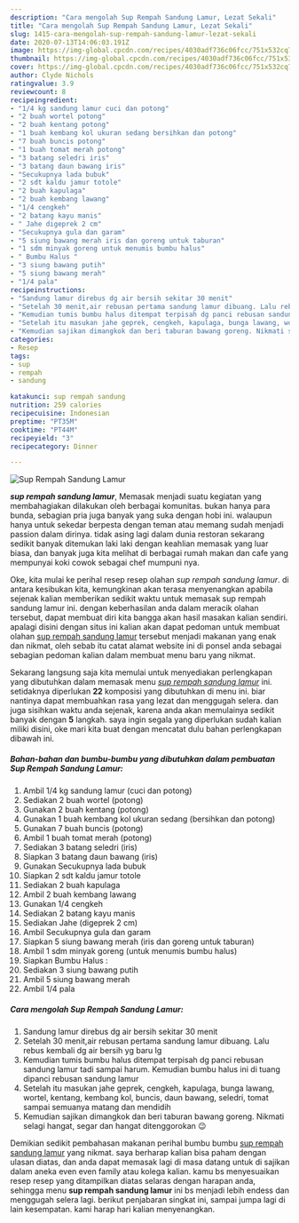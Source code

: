 ```yaml
---
description: "Cara mengolah Sup Rempah Sandung Lamur, Lezat Sekali"
title: "Cara mengolah Sup Rempah Sandung Lamur, Lezat Sekali"
slug: 1415-cara-mengolah-sup-rempah-sandung-lamur-lezat-sekali
date: 2020-07-13T14:06:03.191Z
image: https://img-global.cpcdn.com/recipes/4030adf736c06fcc/751x532cq70/sup-rempah-sandung-lamur-foto-resep-utama.jpg
thumbnail: https://img-global.cpcdn.com/recipes/4030adf736c06fcc/751x532cq70/sup-rempah-sandung-lamur-foto-resep-utama.jpg
cover: https://img-global.cpcdn.com/recipes/4030adf736c06fcc/751x532cq70/sup-rempah-sandung-lamur-foto-resep-utama.jpg
author: Clyde Nichols
ratingvalue: 3.9
reviewcount: 8
recipeingredient:
- "1/4 kg sandung lamur cuci dan potong"
- "2 buah wortel potong"
- "2 buah kentang potong"
- "1 buah kembang kol ukuran sedang bersihkan dan potong"
- "7 buah buncis potong"
- "1 buah tomat merah potong"
- "3 batang seledri iris"
- "3 batang daun bawang iris"
- "Secukupnya lada bubuk"
- "2 sdt kaldu jamur totole"
- "2 buah kapulaga"
- "2 buah kembang lawang"
- "1/4 cengkeh"
- "2 batang kayu manis"
- " Jahe digeprek 2 cm"
- "Secukupnya gula dan garam"
- "5 siung bawang merah iris dan goreng untuk taburan"
- "1 sdm minyak goreng untuk menumis bumbu halus"
- " Bumbu Halus "
- "3 siung bawang putih"
- "5 siung bawang merah"
- "1/4 pala"
recipeinstructions:
- "Sandung lamur direbus dg air bersih sekitar 30 menit"
- "Setelah 30 menit,air rebusan pertama sandung lamur dibuang. Lalu rebus kembali dg air bersih yg baru lg"
- "Kemudian tumis bumbu halus ditempat terpisah dg panci rebusan sandung lamur tadi sampai harum. Kemudian bumbu halus ini di tuang dipanci rebusan sandung lamur"
- "Setelah itu masukan jahe geprek, cengkeh, kapulaga, bunga lawang, wortel, kentang, kembang kol, buncis, daun bawang, seledri, tomat sampai semuanya matang dan mendidih"
- "Kemudian sajikan dimangkok dan beri taburan bawang goreng. Nikmati selagi hangat, segar dan hangat ditenggorokan 😉"
categories:
- Resep
tags:
- sup
- rempah
- sandung

katakunci: sup rempah sandung 
nutrition: 259 calories
recipecuisine: Indonesian
preptime: "PT35M"
cooktime: "PT44M"
recipeyield: "3"
recipecategory: Dinner

---
```



![Sup Rempah Sandung Lamur](https://img-global.cpcdn.com/recipes/4030adf736c06fcc/751x532cq70/sup-rempah-sandung-lamur-foto-resep-utama.jpg)

<b><i>sup rempah sandung lamur</i></b>, Memasak menjadi suatu kegiatan yang membahagiakan dilakukan oleh berbagai komunitas. bukan hanya para bunda, sebagian pria juga banyak yang suka dengan hobi ini. walaupun hanya untuk sekedar berpesta dengan teman atau memang sudah menjadi passion dalam dirinya. tidak asing lagi dalam dunia restoran sekarang sedikit banyak ditemukan laki laki dengan keahlian memasak yang luar biasa, dan banyak juga kita melihat di berbagai rumah makan dan cafe yang mempunyai koki cowok sebagai chef mumpuni nya.



Oke, kita mulai ke perihal resep resep olahan <i>sup rempah sandung lamur</i>. di antara kesibukan kita, kemungkinan akan terasa menyenangkan apabila sejenak kalian memberikan sedikit waktu untuk memasak sup rempah sandung lamur ini. dengan keberhasilan anda dalam meracik olahan tersebut, dapat membuat diri kita bangga akan hasil masakan kalian sendiri. apalagi disini dengan situs ini kalian akan dapat pedoman untuk membuat olahan <u>sup rempah sandung lamur</u> tersebut menjadi makanan yang enak dan nikmat, oleh sebab itu catat alamat website ini di ponsel anda sebagai sebagian pedoman kalian dalam membuat menu baru yang nikmat.


Sekarang langsung saja kita memulai untuk menyediakan perlengkapan yang dibutuhkan dalam memasak menu <u><i>sup rempah sandung lamur</i></u> ini. setidaknya diperlukan <b>22</b> komposisi yang dibutuhkan di menu ini. biar nantinya dapat membuahkan rasa yang lezat dan menggugah selera. dan juga sisihkan waktu anda sejenak, karena anda akan memulainya sedikit banyak dengan <b>5</b> langkah. saya ingin segala yang diperlukan sudah kalian miliki disini, oke mari kita buat dengan mencatat dulu bahan perlengkapan dibawah ini.

<!--inarticleads1-->

##### Bahan-bahan dan bumbu-bumbu yang dibutuhkan dalam pembuatan Sup Rempah Sandung Lamur:

1. Ambil 1/4 kg sandung lamur (cuci dan potong)
1. Sediakan 2 buah wortel (potong)
1. Gunakan 2 buah kentang (potong)
1. Gunakan 1 buah kembang kol ukuran sedang (bersihkan dan potong)
1. Gunakan 7 buah buncis (potong)
1. Ambil 1 buah tomat merah (potong)
1. Sediakan 3 batang seledri (iris)
1. Siapkan 3 batang daun bawang (iris)
1. Gunakan Secukupnya lada bubuk
1. Siapkan 2 sdt kaldu jamur totole
1. Sediakan 2 buah kapulaga
1. Ambil 2 buah kembang lawang
1. Gunakan 1/4 cengkeh
1. Sediakan 2 batang kayu manis
1. Sediakan  Jahe (digeprek 2 cm)
1. Ambil Secukupnya gula dan garam
1. Siapkan 5 siung bawang merah (iris dan goreng untuk taburan)
1. Ambil 1 sdm minyak goreng (untuk menumis bumbu halus)
1. Siapkan  Bumbu Halus :
1. Sediakan 3 siung bawang putih
1. Ambil 5 siung bawang merah
1. Ambil 1/4 pala




<!--inarticleads2-->

##### Cara mengolah Sup Rempah Sandung Lamur:

1. Sandung lamur direbus dg air bersih sekitar 30 menit
1. Setelah 30 menit,air rebusan pertama sandung lamur dibuang. Lalu rebus kembali dg air bersih yg baru lg
1. Kemudian tumis bumbu halus ditempat terpisah dg panci rebusan sandung lamur tadi sampai harum. Kemudian bumbu halus ini di tuang dipanci rebusan sandung lamur
1. Setelah itu masukan jahe geprek, cengkeh, kapulaga, bunga lawang, wortel, kentang, kembang kol, buncis, daun bawang, seledri, tomat sampai semuanya matang dan mendidih
1. Kemudian sajikan dimangkok dan beri taburan bawang goreng. Nikmati selagi hangat, segar dan hangat ditenggorokan 😉




Demikian sedikit pembahasan makanan perihal bumbu bumbu <u>sup rempah sandung lamur</u> yang nikmat. saya berharap kalian bisa paham dengan ulasan diatas, dan anda dapat memasak lagi di masa datang untuk di sajikan dalam aneka even even family atau kolega kalian. kamu bs menyesuaikan resep resep yang ditampilkan diatas selaras dengan harapan anda, sehingga menu <b>sup rempah sandung lamur</b> ini bs menjadi lebih endess dan menggugah selera lagi. berikut penjabaran singkat ini, sampai jumpa lagi di lain kesempatan. kami harap hari kalian menyenangkan.
